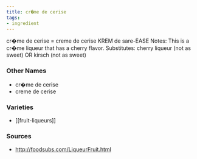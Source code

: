 ```yaml
---
title: cr�me de cerise
tags:
- ingredient
---
```

cr�me de cerise = creme de cerise KREM de sare-EASE Notes: This is a cr�me liqueur that has a cherry flavor. Substitutes: cherry liqueur (not as sweet) OR kirsch (not as sweet)

### Other Names

* cr�me de cerise
* creme de cerise

### Varieties

* [[fruit-liqueurs]]

### Sources
* http://foodsubs.com/LiqueurFruit.html
